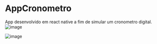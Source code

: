 # AppCronometro
App desenvolvido em react native a fim de simular um cronometro digital.
![image](https://user-images.githubusercontent.com/61526044/181371038-07c48e83-bba5-44da-a5d7-e733ddc4976c.png)

![image](https://user-images.githubusercontent.com/61526044/181371119-5a5a10ec-7d6f-4306-a1d6-967d82ae23af.png)

